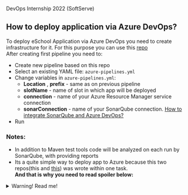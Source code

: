 DevOps Internship 2022 (SoftServe) <br />

## How to deploy application via Azure DevOps?

To deploy eSchool Application via Azure DevOps you need to create infrastructure for it. For this purpose you can use this [repo](https://github.com/Mit0k/eSchool-Task-3)<br />
After creating first pipeline you need to:

- Create new pipeline based on this repo
- Select an existing YAML file: `azure-pipelines.yml`
- Change variables in `azure-pipelines.yml`:
  - **Location** , **prefix** - same as on previous pipeline
  - **slotName** - name of slot in which app will be deployed
  - **connection** - name of your Azure Resource Manager service connection
  - **sonarConnection** - name of your SonarQube connection. [How to integrate SonarQube and Azure DevOps?](https://docs.sonarqube.org/latest/analysis/azuredevops-integration/)
- Run

### Notes:

- In addition to Maven test tools сode will be analyzed on each run by SonarQube, with providing reports
- Its a quite simple way to deploy app to Azure because this two repos(this and [this](https://github.com/Mit0k/eSchool-Task-3)) was wrote within one task. <br />
**And that is why you need to read spoiler below:**
<details>
    <summary>Warning! Read me!</summary>


Be careful with changing infrastructure deploying template - to minimize count of code both of repos was written using specific name convention.<br />
So some changes can break everything.<br />
For example:<br />
Look on this two snipets:<br />
**file** `templates\azuredeploy.ps1` in infrastructure deploying [repo](https://github.com/Mit0k/eSchool-Task-3):<br />

```powershell
44  Write-Host "##[debug]Getting resource group"
45  $ResourceGroupNames = @()
46  $ResourceGroupNames += "rg-"+$prefix+"-common-base-"+$Location
47  $ResourceGroupNames +="rg-"+$prefix+"-common-metrics-"+$Location
48  $ResourceGroupNames += "rg-"+$prefix+"-APP-"+$Location
```

And
**file** `azure-pipelines.yml` in this repo:<br />

```yaml
52  - task: AzureRmWebAppDeployment@4
53      inputs:
54        ConnectionType: 'AzureRM'
55        azureSubscription: '$(connection)'
56        appType: 'webAppLinux'
57        WebAppName: 'app-$(prefix)-$(location)'
58        deployToSlotOrASE: true
59        ResourceGroupName: 'rg-$(prefix)-APP-$(location)'
60        SlotName: '$(slotName)'
61        packageForLinux: '$(System.DefaultWorkingDirectory)/target/eschool.jar'
62        RuntimeStack: 'JAVA|8-jre8'
63
```

On first snipet you can see how we create names for resource groups, and on second how we use it in different project. I made this to minimize amount of parameters that will be passed from one project to another ,e.g. now you dont need to pass Resource Group and WebApp name.<br />
On one hand it reduce amount of repeating on expanding code, but on another it can be quite confusing at start. Still i tried to use simple name convention which is mostly the same as Azure [recommend](https://docs.microsoft.com/en-us/azure/cloud-adoption-framework/ready/azure-best-practices/resource-abbreviations):

```
    [asset type]-[some prefix]-[purpose/module name]-[location]
    pip-eschool-webapp-eastus
```
